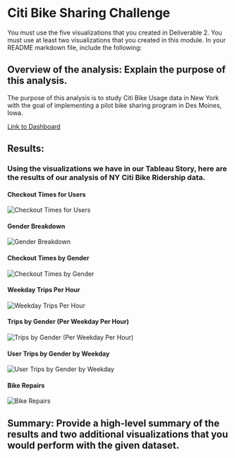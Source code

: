 # Citi Bike Sharing Challenge


You must use the five visualizations that you created in Deliverable 2.
You must use at least two visualizations that you created in this module.
In your README markdown file, include the following:
## Overview of the analysis: Explain the purpose of this analysis.
The purpose of this analysis is to study Citi Bike Usage data in New York with the goal of implementing a pilot bike sharing program in Des Moines, Iowa. 

[Link to Dashboard](https://public.tableau.com/views/CitiBikeChallenge_16549181178130/CheckoutTimesforUsers?:language=en-GB&publish=yes&:display_count=n&:origin=viz_share_link)

## Results: 

### Using the visualizations we have in our Tableau Story, here are the results of our analysis of NY Citi Bike Ridership data.

#### Checkout Times for Users
![Checkout Times for Users](https://github.com/rivas-j/bikesharing/blob/2f0c073d7a3af81605c7ce4e20d065daf13d4f57/Images/1_Checkout_Times_for_Users.png)
#### Gender Breakdown
![Gender Breakdown](https://github.com/rivas-j/bikesharing/blob/2f0c073d7a3af81605c7ce4e20d065daf13d4f57/Images/2_Gender_Breakdown.png)
#### Checkout Times by Gender
![Checkout Times by Gender](https://github.com/rivas-j/bikesharing/blob/2f0c073d7a3af81605c7ce4e20d065daf13d4f57/Images/3_Checkout_Times_by_Gender.png)
#### Weekday Trips Per Hour
![Weekday Trips Per Hour](https://github.com/rivas-j/bikesharing/blob/main/Images/4_Weekday_Trips_Per_Hour.png)
#### Trips by Gender (Per Weekday Per Hour)
![Trips by Gender (Per Weekday Per Hour)](https://github.com/rivas-j/bikesharing/blob/2f0c073d7a3af81605c7ce4e20d065daf13d4f57/Images/5_Trips_by_Gender_Weekday_per_HR.png)
#### User Trips by Gender by Weekday
![User Trips by Gender by Weekday](https://github.com/rivas-j/bikesharing/blob/2f0c073d7a3af81605c7ce4e20d065daf13d4f57/Images/6_User_Trips_By_Gender_by_Weekday.png)
#### Bike Repairs
![Bike Repairs](https://github.com/rivas-j/bikesharing/blob/2f0c073d7a3af81605c7ce4e20d065daf13d4f57/Images/7_Bike_Repairs.png)


## Summary: Provide a high-level summary of the results and two additional visualizations that you would perform with the given dataset.
